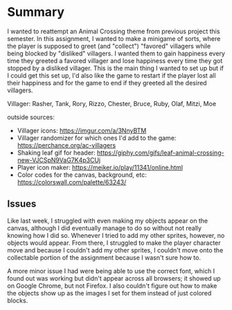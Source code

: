 # Summary

I wanted to reattempt an Animal Crossing theme from previous project this semester. In this assignment, I wanted to make a minigame of sorts, where the player is supposed to greet (and "collect") "favored" villagers while being blocked by "disliked" villagers. I wanted them to gain happiness every time they greeted a favored villager and lose happiness every time they got stopped by a disliked villager. This is the main thing I wanted to set up but if I could get this set up, I'd also like the game to restart if the player lost all their happiness and for the game to end if they greeted all the desired villagers.

Villager: Rasher, Tank, Rory, Rizzo, Chester, Bruce, Ruby, Olaf, Mitzi, Moe

outside sources:
- Villager icons: https://imgur.com/a/3NnyBTM
- Villager randomizer for which ones I'd add to the game: https://perchance.org/ac-villagers
- Shaking leaf gif for header: https://giphy.com/gifs/leaf-animal-crossing-new-VJCSpN9VaG7K4p3CUj
- Player icon maker: https://meiker.io/play/11341/online.html
- Color codes for the canvas, background, etc: https://colorswall.com/palette/63243/

## Issues

Like last week, I struggled with even making my objects appear on the canvas, although I did eventually manage to do so without not really knowing how I did so. Whenever I tried to add my other sprites, however, no objects would appear. From there, I struggled to make the player character move and because I couldn't add my other sprites, I couldn't move onto the collectable portion of the assignment because I wasn't sure how to.

A more minor issue I had were being able to use the correct font, which I found out was working but didn't appear across all browsers; it showed up on Google Chrome, but not Firefox. I also couldn't figure out how to make the objects show up as the images I set for them instead of just colored blocks.
